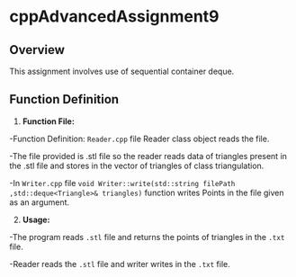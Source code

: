 # cppAdvancedAssignment9
 
## Overview
 
This assignment involves use of sequential container deque.
 
## Function Definition
 
1. **Function File:**

-Function Definition: ``Reader.cpp`` file Reader class object reads the file.

-The file provided is .stl file so the reader reads data of triangles present in the .stl file and stores in the vector of triangles of class triangulation.

-In `Writer.cpp` file `void Writer::write(std::string filePath ,std::deque<Triangle>& triangles)` function writes Points in the file given as an argument.

2. **Usage:**

-The program reads `.stl` file and returns the points of triangles in the `.txt` file.

-Reader reads the `.stl` file and writer writes in the `.txt` file.
